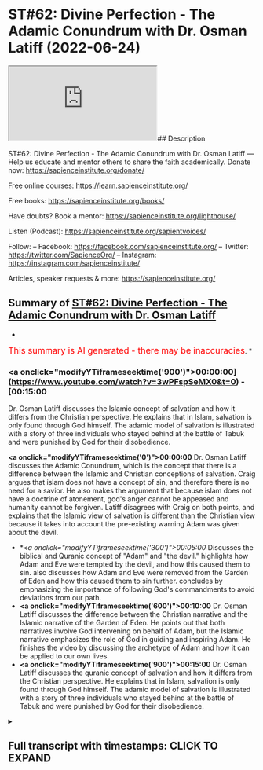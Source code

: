 # ST#62: Divine Perfection - The Adamic Conundrum with Dr. Osman Latiff (2022-06-24)

<iframe loading='lazy' allow='autoplay' src='https://www.youtube.com/embed/3wPFspSeMX0'></iframe>## Description

ST#62: Divine Perfection - The Adamic Conundrum with Dr. Osman Latiff
—
Help us educate and mentor others to share the faith academically.
Donate now: https://sapienceinstitute.org/donate/ 

Free online courses: https://learn.sapienceinstitute.org/

Free books: https://sapienceinstitute.org/books/

Have doubts? Book a mentor: https://sapienceinstitute.org/lighthouse/

Listen (Podcast): https://sapienceinstitute.org/sapientvoices/

Follow:
– Facebook: https://facebook.com/sapienceinstitute.org/ 
– Twitter: https://twitter.com/SapienceOrg/ 
– Instagram: https://instagram.com/sapienceinstitute/ 

Articles, speaker requests & more: https://sapienceinstitute.org/

## Summary of [ST#62: Divine Perfection - The Adamic Conundrum with Dr. Osman Latiff](https://www.youtube.com/watch?v=3wPFspSeMX0)


*

<span style="color:red; font-size:125%">This summary is AI generated - there may be inaccuracies</span>. [](/)*

### <a onclick=\"modifyYTiframeseektime('900')\">00:00:00](https://www.youtube.com/watch?v=3wPFspSeMX0&t=0) - [00:15:00</a>

 Dr. Osman Latiff discusses the Islamic concept of salvation and how it differs from the Christian perspective. He explains that in Islam, salvation is only found through God himself. The adamic model of salvation is illustrated with a story of three individuals who stayed behind at the battle of Tabuk and were punished by God for their disobedience.

**<a onclick=\"modifyYTiframeseektime('0')\">00:00:00</a>**  Dr. Osman Latiff discusses the Adamic Conundrum, which is the concept that there is a difference between the Islamic and Christian conceptions of salvation. Craig argues that islam does not have a concept of sin, and therefore there is no need for a savior. He also makes the argument that because islam does not have a doctrine of atonement, god's anger cannot be appeased and humanity cannot be forgiven. Latiff disagrees with Craig on both points, and explains that the Islamic view of salvation is different than the Christian view because it takes into account the pre-existing warning Adam was given about the devil.
* **<a onclick=\"modifyYTiframeseektime('300')\">00:05:00</a>* Discusses the biblical and Quranic concept of "Adam" and "the devil."  highlights how Adam and Eve were tempted by the devil, and how this caused them to sin.  also discusses how Adam and Eve were removed from the Garden of Eden and how this caused them to sin further.  concludes by emphasizing the importance of following God's commandments to avoid deviations from our path.
* **<a onclick=\"modifyYTiframeseektime('600')\">00:10:00</a>**  Dr. Osman Latiff discusses the difference between the Christian narrative and the Islamic narrative of the Garden of Eden. He points out that both narratives involve God intervening on behalf of Adam, but the Islamic narrative emphasizes the role of God in guiding and inspiring Adam. He finishes the video by discussing the archetype of Adam and how it can be applied to our own lives.
* **<a onclick=\"modifyYTiframeseektime('900')\">00:15:00</a>**  Dr. Osman Latiff discusses the quranic concept of salvation and how it differs from the Christian perspective. He explains that in Islam, salvation is only found through God himself. The adamic model of salvation is illustrated with a story of three individuals who stayed behind at the battle of Tabuk and were punished by God for their disobedience.

<details><summary><h2>Full transcript with timestamps: CLICK TO EXPAND</h2></summary>

<a onclick="modifyYTiframeseektime('6)')">0:00:06 assalamualaikum welcome to sapient<\/a>
<a onclick="modifyYTiframeseektime('8)')">0:00:08 thoughts it's dr humanity from going<\/a>
<a onclick="modifyYTiframeseektime('9)')">0:00:09 through my book divine perfection<\/a>
<a onclick="modifyYTiframeseektime('11)')">0:00:11 christianity and islam on sin and<\/a>
<a onclick="modifyYTiframeseektime('12)')">0:00:12 salvation published this year by<\/a>
<a onclick="modifyYTiframeseektime('13)')">0:00:13 sapience institute we have of course<\/a>
<a onclick="modifyYTiframeseektime('15)')">0:00:15 unpacked quite a bit already about<\/a>
<a onclick="modifyYTiframeseektime('17)')">0:00:17 arguments presented by our christian<\/a>
<a onclick="modifyYTiframeseektime('19)')">0:00:19 friends detractors william lane craig<\/a>
<a onclick="modifyYTiframeseektime('22)')">0:00:22 and others before and after him who make<\/a>
<a onclick="modifyYTiframeseektime('24)')">0:00:24 these arguments about islamic theism in<\/a>
<a onclick="modifyYTiframeseektime('27)')">0:00:27 fact craig makes three primary arguments<\/a>
<a onclick="modifyYTiframeseektime('30)')">0:00:30 about allah being not maximally<\/a>
<a onclick="modifyYTiframeseektime('32)')">0:00:32 omniscient therefore making a mistake in<\/a>
<a onclick="modifyYTiframeseektime('34)')">0:00:34 the trinity in the quranic outlook we've<\/a>
<a onclick="modifyYTiframeseektime('37)')">0:00:37 been through that very very cohesively<\/a>
<a onclick="modifyYTiframeseektime('40)')">0:00:40 and<\/a>
<a onclick="modifyYTiframeseektime('40)')">0:00:40 and thoroughly now of course the second<\/a>
<a onclick="modifyYTiframeseektime('43)')">0:00:43 argument perhaps is the most is the most<\/a>
<a onclick="modifyYTiframeseektime('45)')">0:00:45 important of all the arguments that<\/a>
<a onclick="modifyYTiframeseektime('46)')">0:00:46 craig makes<\/a>
<a onclick="modifyYTiframeseektime('48)')">0:00:48 and in fact the biggest one between us<\/a>
<a onclick="modifyYTiframeseektime('50)')">0:00:50 and our christian friends james langford<\/a>
<a onclick="modifyYTiframeseektime('52)')">0:00:52 in his very seminal thesis about some<\/a>
<a onclick="modifyYTiframeseektime('56)')">0:00:56 you know ideas about christian mission<\/a>
<a onclick="modifyYTiframeseektime('57)')">0:00:57 to muslims says that muslims have no<\/a>
<a onclick="modifyYTiframeseektime('61)')">0:01:01 doctrine of sin<\/a>
<a onclick="modifyYTiframeseektime('62)')">0:01:02 that he says that there is no concept of<\/a>
<a onclick="modifyYTiframeseektime('64)')">0:01:04 an estrangement between god and humanity<\/a>
<a onclick="modifyYTiframeseektime('67)')">0:01:07 in islam and therefore there's no need<\/a>
<a onclick="modifyYTiframeseektime('69)')">0:01:09 for reconciliation between god and man<\/a>
<a onclick="modifyYTiframeseektime('71)')">0:01:11 therefore no need for a savior he's not<\/a>
<a onclick="modifyYTiframeseektime('73)')">0:01:13 the first in fact to make that argument<\/a>
<a onclick="modifyYTiframeseektime('74)')">0:01:14 see our marsh in his work says that you<\/a>
<a onclick="modifyYTiframeseektime('77)')">0:01:17 know only and if ever the muslims see<\/a>
<a onclick="modifyYTiframeseektime('80)')">0:01:20 themselves as inherently sinful in the<\/a>
<a onclick="modifyYTiframeseektime('83)')">0:01:23 eyes of god will they ever see the need<\/a>
<a onclick="modifyYTiframeseektime('85)')">0:01:25 for a savior now the the fundamental<\/a>
<a onclick="modifyYTiframeseektime('88)')">0:01:28 thing here is that they're both arguing<\/a>
<a onclick="modifyYTiframeseektime('89)')">0:01:29 similar things about does islam have a<\/a>
<a onclick="modifyYTiframeseektime('92)')">0:01:32 concept of sin what is sin in islam does<\/a>
<a onclick="modifyYTiframeseektime('95)')">0:01:35 sin create the sense of a distance or a<\/a>
<a onclick="modifyYTiframeseektime('97)')">0:01:37 strange assumption between us and god<\/a>
<a onclick="modifyYTiframeseektime('100)')">0:01:40 and is there a need at the end of the<\/a>
<a onclick="modifyYTiframeseektime('101)')">0:01:41 day for a savior now craig of course<\/a>
<a onclick="modifyYTiframeseektime('104)')">0:01:44 makes that same argument they all make<\/a>
<a onclick="modifyYTiframeseektime('106)')">0:01:46 the same argument there is nothing new<\/a>
<a onclick="modifyYTiframeseektime('108)')">0:01:48 it's all the same things that they're<\/a>
<a onclick="modifyYTiframeseektime('110)')">0:01:50 saying<\/a>
<a onclick="modifyYTiframeseektime('111)')">0:01:51 now craig's second argument that he<\/a>
<a onclick="modifyYTiframeseektime('112)')">0:01:52 makes in his website reasonable faith<\/a>
<a onclick="modifyYTiframeseektime('114)')">0:01:54 and his videos and in his debates is the<\/a>
<a onclick="modifyYTiframeseektime('116)')">0:01:56 same one about the fact that the<\/a>
<a onclick="modifyYTiframeseektime('119)')">0:01:59 doctrine of salvation what we call<\/a>
<a onclick="modifyYTiframeseektime('121)')">0:02:01 soteriology in islam is not sufficient<\/a>
<a onclick="modifyYTiframeseektime('124)')">0:02:04 in representing god's maximal holiness<\/a>
<a onclick="modifyYTiframeseektime('127)')">0:02:07 whereas in christianity through that<\/a>
<a onclick="modifyYTiframeseektime('130)')">0:02:10 price paid uh from jesus christ on the<\/a>
<a onclick="modifyYTiframeseektime('133)')">0:02:13 cross that's enough enough and<\/a>
<a onclick="modifyYTiframeseektime('135)')">0:02:15 sufficient for god's wrath to be<\/a>
<a onclick="modifyYTiframeseektime('137)')">0:02:17 appeased and therefore god forgives<\/a>
<a onclick="modifyYTiframeseektime('139)')">0:02:19 humanity and therefore god loves<\/a>
<a onclick="modifyYTiframeseektime('141)')">0:02:21 humanity and so on and so forth now of<\/a>
<a onclick="modifyYTiframeseektime('142)')">0:02:22 course in the last episode we went<\/a>
<a onclick="modifyYTiframeseektime('144)')">0:02:24 through christian atonement theories and<\/a>
<a onclick="modifyYTiframeseektime('146)')">0:02:26 as you remember herring there were many<\/a>
<a onclick="modifyYTiframeseektime('148)')">0:02:28 many of them there was of course that<\/a>
<a onclick="modifyYTiframeseektime('150)')">0:02:30 that primal one of of augustine and the<\/a>
<a onclick="modifyYTiframeseektime('154)')">0:02:34 devil ransom theory christus victor<\/a>
<a onclick="modifyYTiframeseektime('156)')">0:02:36 theory uranuses theories uh origins<\/a>
<a onclick="modifyYTiframeseektime('159)')">0:02:39 theories there was the<\/a>
<a onclick="modifyYTiframeseektime('160)')">0:02:40 uh athanasius's mystical theory there<\/a>
<a onclick="modifyYTiframeseektime('163)')">0:02:43 was uh anselm's satisfaction theory the<\/a>
<a onclick="modifyYTiframeseektime('166)')">0:02:46 one before that of gregory evnessa and<\/a>
<a onclick="modifyYTiframeseektime('168)')">0:02:48 the fish hook theory the one much after<\/a>
<a onclick="modifyYTiframeseektime('170)')">0:02:50 that of calvin and penal substitution<\/a>
<a onclick="modifyYTiframeseektime('171)')">0:02:51 theory and all these theories were in<\/a>
<a onclick="modifyYTiframeseektime('173)')">0:02:53 attempt by christian theologians some of<\/a>
<a onclick="modifyYTiframeseektime('175)')">0:02:55 them church fathers to make sense of<\/a>
<a onclick="modifyYTiframeseektime('178)')">0:02:58 what happened between god and humanity<\/a>
<a onclick="modifyYTiframeseektime('181)')">0:03:01 humanity through jesus christ in the<\/a>
<a onclick="modifyYTiframeseektime('183)')">0:03:03 whole cosmic order of things and the<\/a>
<a onclick="modifyYTiframeseektime('185)')">0:03:05 fundamental position of adam us human<\/a>
<a onclick="modifyYTiframeseektime('188)')">0:03:08 beings as his progeny in light of the<\/a>
<a onclick="modifyYTiframeseektime('190)')">0:03:10 sacrificial model presented by jesus<\/a>
<a onclick="modifyYTiframeseektime('193)')">0:03:13 christ as a way for sins our sins adam's<\/a>
<a onclick="modifyYTiframeseektime('196)')">0:03:16 sins to be atoned for and therefore<\/a>
<a onclick="modifyYTiframeseektime('198)')">0:03:18 god's anger to be appeased and for us<\/a>
<a onclick="modifyYTiframeseektime('200)')">0:03:20 therefore to be forgiven those were<\/a>
<a onclick="modifyYTiframeseektime('202)')">0:03:22 atonement theories and there are of<\/a>
<a onclick="modifyYTiframeseektime('204)')">0:03:24 course some that are being developed and<\/a>
<a onclick="modifyYTiframeseektime('206)')">0:03:26 evolving over time uh over the christian<\/a>
<a onclick="modifyYTiframeseektime('210)')">0:03:30 centuries<\/a>
<a onclick="modifyYTiframeseektime('211)')">0:03:31 uh now<\/a>
<a onclick="modifyYTiframeseektime('212)')">0:03:32 how do we and how do we understand that<\/a>
<a onclick="modifyYTiframeseektime('215)')">0:03:35 or appreciate that in light of the<\/a>
<a onclick="modifyYTiframeseektime('217)')">0:03:37 quranic the islamic the prophetic<\/a>
<a onclick="modifyYTiframeseektime('219)')">0:03:39 discourse about salvation if that's the<\/a>
<a onclick="modifyYTiframeseektime('222)')">0:03:42 way that christians perceive of it how<\/a>
<a onclick="modifyYTiframeseektime('223)')">0:03:43 do we perceive of it remember we said<\/a>
<a onclick="modifyYTiframeseektime('225)')">0:03:45 initially that there is much that we<\/a>
<a onclick="modifyYTiframeseektime('227)')">0:03:47 agree with with our christian friends<\/a>
<a onclick="modifyYTiframeseektime('228)')">0:03:48 that we both believe in similar things<\/a>
<a onclick="modifyYTiframeseektime('230)')">0:03:50 about adam about god about not from the<\/a>
<a onclick="modifyYTiframeseektime('232)')">0:03:52 the particular tree uh to enjoy the<\/a>
<a onclick="modifyYTiframeseektime('235)')">0:03:55 garden him and his wife we both believe<\/a>
<a onclick="modifyYTiframeseektime('237)')">0:03:57 that we both believe in the devil the<\/a>
<a onclick="modifyYTiframeseektime('239)')">0:03:59 devil of course has a plan and and we<\/a>
<a onclick="modifyYTiframeseektime('241)')">0:04:01 all believe in that stuff but the<\/a>
<a onclick="modifyYTiframeseektime('243)')">0:04:03 quranic outline is remarkably<\/a>
<a onclick="modifyYTiframeseektime('246)')">0:04:06 different in fact uniquely different<\/a>
<a onclick="modifyYTiframeseektime('249)')">0:04:09 than our christian friends<\/a>
<a onclick="modifyYTiframeseektime('251)')">0:04:11 outline presented to them in the bible<\/a>
<a onclick="modifyYTiframeseektime('253)')">0:04:13 or at least even not so much from the<\/a>
<a onclick="modifyYTiframeseektime('255)')">0:04:15 bible but in fact in their theoretical<\/a>
<a onclick="modifyYTiframeseektime('257)')">0:04:17 developments in their history and that's<\/a>
<a onclick="modifyYTiframeseektime('259)')">0:04:19 a lot a lot to say about that<\/a>
<a onclick="modifyYTiframeseektime('261)')">0:04:21 so what happens then how is it presented<\/a>
<a onclick="modifyYTiframeseektime('263)')">0:04:23 in the quran what happens with adam in<\/a>
<a onclick="modifyYTiframeseektime('265)')">0:04:25 the quran that is the subject of of this<\/a>
<a onclick="modifyYTiframeseektime('268)')">0:04:28 series here now this is in light of what<\/a>
<a onclick="modifyYTiframeseektime('270)')">0:04:30 i call what the book terms the adamic<\/a>
<a onclick="modifyYTiframeseektime('272)')">0:04:32 conundrum now in the quran is presented<\/a>
<a onclick="modifyYTiframeseektime('275)')">0:04:35 like this<\/a>
<a onclick="modifyYTiframeseektime('276)')">0:04:36 allah of course had forewarned adam and<\/a>
<a onclick="modifyYTiframeseektime('279)')">0:04:39 his wife not to eat from a particular<\/a>
<a onclick="modifyYTiframeseektime('281)')">0:04:41 tree<\/a>
<a onclick="modifyYTiframeseektime('282)')">0:04:42 and allah says<\/a>
<a onclick="modifyYTiframeseektime('284)')">0:04:44 beware of the devil right in the fight<\/a>
<a onclick="modifyYTiframeseektime('286)')">0:04:46 in the quran says<\/a>
<a onclick="modifyYTiframeseektime('287)')">0:04:47 beware of the devil because he is your<\/a>
<a onclick="modifyYTiframeseektime('289)')">0:04:49 enemy<\/a>
<a onclick="modifyYTiframeseektime('291)')">0:04:51 so take him therefore as an enemy adam<\/a>
<a onclick="modifyYTiframeseektime('293)')">0:04:53 was pre-warned we're also warned about<\/a>
<a onclick="modifyYTiframeseektime('295)')">0:04:55 the devil in our lives as well remember<\/a>
<a onclick="modifyYTiframeseektime('298)')">0:04:58 of course in the quranic paradigm human<\/a>
<a onclick="modifyYTiframeseektime('300)')">0:05:00 beings all of us are weak frail prone to<\/a>
<a onclick="modifyYTiframeseektime('304)')">0:05:04 sin<\/a>
<a onclick="modifyYTiframeseektime('305)')">0:05:05 we're not perfect creatures we're<\/a>
<a onclick="modifyYTiframeseektime('307)')">0:05:07 imperfect creatures that means we have a<\/a>
<a onclick="modifyYTiframeseektime('309)')">0:05:09 capacity to do good<\/a>
<a onclick="modifyYTiframeseektime('311)')">0:05:11 and capacity to do sin a beautiful<\/a>
<a onclick="modifyYTiframeseektime('314)')">0:05:14 verses which is outlined in israel<\/a>
<a onclick="modifyYTiframeseektime('316)')">0:05:16 in the quran in which allah says<\/a>
<a onclick="modifyYTiframeseektime('321)')">0:05:21 foreign<\/a>
<a onclick="modifyYTiframeseektime('325)')">0:05:25 beautiful verses what do they say they<\/a>
<a onclick="modifyYTiframeseektime('328)')">0:05:28 say that<\/a>
<a onclick="modifyYTiframeseektime('329)')">0:05:29 consider the self consider yourself<\/a>
<a onclick="modifyYTiframeseektime('332)')">0:05:32 myself yourself<\/a>
<a onclick="modifyYTiframeseektime('334)')">0:05:34 how it's formed<\/a>
<a onclick="modifyYTiframeseektime('336)')">0:05:36 and how it could be inspired by<\/a>
<a onclick="modifyYTiframeseektime('339)')">0:05:39 by depravity by moral depravities but<\/a>
<a onclick="modifyYTiframeseektime('342)')">0:05:42 also inspired by<\/a>
<a onclick="modifyYTiframeseektime('344)')">0:05:44 saintliness<\/a>
<a onclick="modifyYTiframeseektime('345)')">0:05:45 by moral goodness by goodness by good<\/a>
<a onclick="modifyYTiframeseektime('349)')">0:05:49 character right so human beings have<\/a>
<a onclick="modifyYTiframeseektime('352)')">0:05:52 both potentials to do<\/a>
<a onclick="modifyYTiframeseektime('354)')">0:05:54 wondrous dazzling acts of kindness of<\/a>
<a onclick="modifyYTiframeseektime('357)')">0:05:57 mercy of sympathy of empathy of love all<\/a>
<a onclick="modifyYTiframeseektime('360)')">0:06:00 of that but also evil acts hideous acts<\/a>
<a onclick="modifyYTiframeseektime('363)')">0:06:03 reprehensible acts as well in fact the<\/a>
<a onclick="modifyYTiframeseektime('366)')">0:06:06 world of course is a witness to both of<\/a>
<a onclick="modifyYTiframeseektime('368)')">0:06:08 these currents and trends but then the<\/a>
<a onclick="modifyYTiframeseektime('371)')">0:06:11 next verse says<\/a>
<a onclick="modifyYTiframeseektime('373)')">0:06:13 successful is he that purifies it<\/a>
<a onclick="modifyYTiframeseektime('376)')">0:06:16 meaning purifies himself<\/a>
<a onclick="modifyYTiframeseektime('378)')">0:06:18 that that's the undertaking the task<\/a>
<a onclick="modifyYTiframeseektime('380)')">0:06:20 that is set out to man from god<\/a>
<a onclick="modifyYTiframeseektime('382)')">0:06:22 successful is the one that purifies<\/a>
<a onclick="modifyYTiframeseektime('384)')">0:06:24 himself that works labors in that task<\/a>
<a onclick="modifyYTiframeseektime('387)')">0:06:27 day and night all the time that's<\/a>
<a onclick="modifyYTiframeseektime('389)')">0:06:29 success and that loss is the one that<\/a>
<a onclick="modifyYTiframeseektime('391)')">0:06:31 buries it buries himself this allows<\/a>
<a onclick="modifyYTiframeseektime('393)')">0:06:33 himself to reach heights of moral<\/a>
<a onclick="modifyYTiframeseektime('396)')">0:06:36 goodness of moral character of excellent<\/a>
<a onclick="modifyYTiframeseektime('398)')">0:06:38 beautiful behavior beautiful conduct<\/a>
<a onclick="modifyYTiframeseektime('400)')">0:06:40 beautiful acts of worship and so on and<\/a>
<a onclick="modifyYTiframeseektime('402)')">0:06:42 so forth so therefore we have both of<\/a>
<a onclick="modifyYTiframeseektime('405)')">0:06:45 these strands as human beings and so<\/a>
<a onclick="modifyYTiframeseektime('407)')">0:06:47 therefore uh adam therefore when he sins<\/a>
<a onclick="modifyYTiframeseektime('411)')">0:06:51 against allah well the way it's<\/a>
<a onclick="modifyYTiframeseektime('413)')">0:06:53 presented in the quran is not exactly<\/a>
<a onclick="modifyYTiframeseektime('414)')">0:06:54 like that either so we know therefore<\/a>
<a onclick="modifyYTiframeseektime('416)')">0:06:56 that the devil exists and the devil<\/a>
<a onclick="modifyYTiframeseektime('419)')">0:06:59 goes to or we don't know in fact if it<\/a>
<a onclick="modifyYTiframeseektime('421)')">0:07:01 was to eve or adam first except that<\/a>
<a onclick="modifyYTiframeseektime('424)')">0:07:04 they're both blamed for that mistake<\/a>
<a onclick="modifyYTiframeseektime('427)')">0:07:07 that they make<\/a>
<a onclick="modifyYTiframeseektime('428)')">0:07:08 now of course in the quran allah calls<\/a>
<a onclick="modifyYTiframeseektime('430)')">0:07:10 it many things allah calls it an act of<\/a>
<a onclick="modifyYTiframeseektime('432)')">0:07:12 disobedience that's true allah calls<\/a>
<a onclick="modifyYTiframeseektime('435)')">0:07:15 they were misled deceived by the devil<\/a>
<a onclick="modifyYTiframeseektime('438)')">0:07:18 allah says there was a case of<\/a>
<a onclick="modifyYTiframeseektime('440)')">0:07:20 forgetfulness from from adam<\/a>
<a onclick="modifyYTiframeseektime('442)')">0:07:22 forgetfulness perhaps of many things<\/a>
<a onclick="modifyYTiframeseektime('443)')">0:07:23 maybe he forgot therefore the great<\/a>
<a onclick="modifyYTiframeseektime('445)')">0:07:25 undertaking that god gave him in the<\/a>
<a onclick="modifyYTiframeseektime('447)')">0:07:27 first place he forgot his responsibility<\/a>
<a onclick="modifyYTiframeseektime('449)')">0:07:29 between him and god he forgot the great<\/a>
<a onclick="modifyYTiframeseektime('453)')">0:07:33 deceptive character and potential of the<\/a>
<a onclick="modifyYTiframeseektime('456)')">0:07:36 devil he forgot<\/a>
<a onclick="modifyYTiframeseektime('457)')">0:07:37 but in this verse in the in the second<\/a>
<a onclick="modifyYTiframeseektime('460)')">0:07:40 chapter of the quran it's outlined<\/a>
<a onclick="modifyYTiframeseektime('461)')">0:07:41 beautifully in that allah says that the<\/a>
<a onclick="modifyYTiframeseektime('464)')">0:07:44 devil<\/a>
<a onclick="modifyYTiframeseektime('467)')">0:07:47 allah says that the devil caused them<\/a>
<a onclick="modifyYTiframeseektime('469)')">0:07:49 both to slip<\/a>
<a onclick="modifyYTiframeseektime('471)')">0:07:51 the word used here is the word zel which<\/a>
<a onclick="modifyYTiframeseektime('473)')">0:07:53 is stumble or slip now of course in the<\/a>
<a onclick="modifyYTiframeseektime('476)')">0:07:56 book of genesis the bible is called the<\/a>
<a onclick="modifyYTiframeseektime('478)')">0:07:58 fall<\/a>
<a onclick="modifyYTiframeseektime('478)')">0:07:58 fall kind of connotes like something<\/a>
<a onclick="modifyYTiframeseektime('481)')">0:08:01 that is irrecoverable i mean as you've<\/a>
<a onclick="modifyYTiframeseektime('483)')">0:08:03 fallen now but a slip has different<\/a>
<a onclick="modifyYTiframeseektime('485)')">0:08:05 connotations of while you're slipped and<\/a>
<a onclick="modifyYTiframeseektime('487)')">0:08:07 you stumble but perhaps you're still<\/a>
<a onclick="modifyYTiframeseektime('489)')">0:08:09 able to get back up on your feet that's<\/a>
<a onclick="modifyYTiframeseektime('490)')">0:08:10 the first difference that you'll notice<\/a>
<a onclick="modifyYTiframeseektime('492)')">0:08:12 in the quranic narrative<\/a>
<a onclick="modifyYTiframeseektime('494)')">0:08:14 allah says that the shaitaan the devil<\/a>
<a onclick="modifyYTiframeseektime('496)')">0:08:16 caused them both to<\/a>
<a onclick="modifyYTiframeseektime('497)')">0:08:17 slip<\/a>
<a onclick="modifyYTiframeseektime('498)')">0:08:18 and then they were removed from where<\/a>
<a onclick="modifyYTiframeseektime('499)')">0:08:19 they were meaning in the garden they<\/a>
<a onclick="modifyYTiframeseektime('501)')">0:08:21 were taken out from them placed<\/a>
<a onclick="modifyYTiframeseektime('503)')">0:08:23 elsewhere<\/a>
<a onclick="modifyYTiframeseektime('504)')">0:08:24 now that's the first thing now zell of<\/a>
<a onclick="modifyYTiframeseektime('508)')">0:08:28 course has connotations it's like when<\/a>
<a onclick="modifyYTiframeseektime('509)')">0:08:29 we believe that when we uh leave our<\/a>
<a onclick="modifyYTiframeseektime('511)')">0:08:31 homes in the morning or whatever homes<\/a>
<a onclick="modifyYTiframeseektime('513)')">0:08:33 we say a particular prayer that we say<\/a>
<a onclick="modifyYTiframeseektime('516)')">0:08:36 allah<\/a>
<a onclick="modifyYTiframeseektime('523)')">0:08:43 prophetic prayer that we recite oh allah<\/a>
<a onclick="modifyYTiframeseektime('525)')">0:08:45 i seek refuge with you that i go astray<\/a>
<a onclick="modifyYTiframeseektime('527)')">0:08:47 or leaders as a straight or that i slip<\/a>
<a onclick="modifyYTiframeseektime('529)')">0:08:49 and stumble<\/a>
<a onclick="modifyYTiframeseektime('530)')">0:08:50 right or cause others to slip and<\/a>
<a onclick="modifyYTiframeseektime('531)')">0:08:51 stumble so we all in our lives can slip<\/a>
<a onclick="modifyYTiframeseektime('535)')">0:08:55 and stumble we can lose sight of where<\/a>
<a onclick="modifyYTiframeseektime('537)')">0:08:57 we're going sometimes in life that's a<\/a>
<a onclick="modifyYTiframeseektime('539)')">0:08:59 reflection of our imperfect human<\/a>
<a onclick="modifyYTiframeseektime('542)')">0:09:02 character and nature and of course god<\/a>
<a onclick="modifyYTiframeseektime('544)')">0:09:04 creates us with perfect knowledge and<\/a>
<a onclick="modifyYTiframeseektime('546)')">0:09:06 perfect wisdom that's a key fundamental<\/a>
<a onclick="modifyYTiframeseektime('549)')">0:09:09 point for us to emphasize god creates us<\/a>
<a onclick="modifyYTiframeseektime('551)')">0:09:11 with perfect knowledge and perfect<\/a>
<a onclick="modifyYTiframeseektime('552)')">0:09:12 wisdom knowing of course this is who we<\/a>
<a onclick="modifyYTiframeseektime('554)')">0:09:14 are this is our capacity our potential<\/a>
<a onclick="modifyYTiframeseektime('557)')">0:09:17 and these are ways of course we could be<\/a>
<a onclick="modifyYTiframeseektime('559)')">0:09:19 led astray but we have to be on our god<\/a>
<a onclick="modifyYTiframeseektime('561)')">0:09:21 the quran says by the way in the quran<\/a>
<a onclick="modifyYTiframeseektime('563)')">0:09:23 we have the word<\/a>
<a onclick="modifyYTiframeseektime('566)')">0:09:26 which means deviation straying<\/a>
<a onclick="modifyYTiframeseektime('569)')">0:09:29 misleading<\/a>
<a onclick="modifyYTiframeseektime('570)')">0:09:30 repeated more than 200 times in the<\/a>
<a onclick="modifyYTiframeseektime('572)')">0:09:32 quran<\/a>
<a onclick="modifyYTiframeseektime('574)')">0:09:34 straying misleading deviating but we<\/a>
<a onclick="modifyYTiframeseektime('576)')">0:09:36 also have the word wakaya wakka is where<\/a>
<a onclick="modifyYTiframeseektime('579)')">0:09:39 we get the word taqwa from which means<\/a>
<a onclick="modifyYTiframeseektime('580)')">0:09:40 protection which means safeguarding<\/a>
<a onclick="modifyYTiframeseektime('583)')">0:09:43 repeated through and through the quran<\/a>
<a onclick="modifyYTiframeseektime('585)')">0:09:45 as a way of pushing back offsetting the<\/a>
<a onclick="modifyYTiframeseektime('588)')">0:09:48 dangers of dalala of deviation of<\/a>
<a onclick="modifyYTiframeseektime('591)')">0:09:51 straying of of of misleading and going<\/a>
<a onclick="modifyYTiframeseektime('594)')">0:09:54 astray and so the next verse now is is<\/a>
<a onclick="modifyYTiframeseektime('597)')">0:09:57 very essential and key for us in showing<\/a>
<a onclick="modifyYTiframeseektime('600)')">0:10:00 the difference between us<\/a>
<a onclick="modifyYTiframeseektime('601)')">0:10:01 and the christian narrative which ends<\/a>
<a onclick="modifyYTiframeseektime('603)')">0:10:03 up in a lot of confusion a lot of<\/a>
<a onclick="modifyYTiframeseektime('605)')">0:10:05 ambiguity with all of these atonement<\/a>
<a onclick="modifyYTiframeseektime('607)')">0:10:07 theories are proposed and still<\/a>
<a onclick="modifyYTiframeseektime('608)')">0:10:08 developing and evolving and that is this<\/a>
<a onclick="modifyYTiframeseektime('611)')">0:10:11 verse that allah quran says<\/a>
<a onclick="modifyYTiframeseektime('618)')">0:10:18 what does it say it says therefore so<\/a>
<a onclick="modifyYTiframeseektime('620)')">0:10:20 adam slept therefore was removed from<\/a>
<a onclick="modifyYTiframeseektime('622)')">0:10:22 where he was and then allah says adam<\/a>
<a onclick="modifyYTiframeseektime('625)')">0:10:25 was met with some words from his lord<\/a>
<a onclick="modifyYTiframeseektime('628)')">0:10:28 what does it mean to be met with some<\/a>
<a onclick="modifyYTiframeseektime('629)')">0:10:29 words from his lord what does it mean<\/a>
<a onclick="modifyYTiframeseektime('631)')">0:10:31 adam was met with some words from his<\/a>
<a onclick="modifyYTiframeseektime('633)')">0:10:33 lord it means that adam in this state of<\/a>
<a onclick="modifyYTiframeseektime('637)')">0:10:37 vulnerability because of course he has<\/a>
<a onclick="modifyYTiframeseektime('639)')">0:10:39 sinned and done something against god's<\/a>
<a onclick="modifyYTiframeseektime('641)')">0:10:41 wishes is now stuck because he's there<\/a>
<a onclick="modifyYTiframeseektime('643)')">0:10:43 by him so remember adam is there by<\/a>
<a onclick="modifyYTiframeseektime('645)')">0:10:45 himself with his wife that says no other<\/a>
<a onclick="modifyYTiframeseektime('646)')">0:10:46 prophets around to ask to seek help from<\/a>
<a onclick="modifyYTiframeseektime('648)')">0:10:48 nothing that's just them too right but<\/a>
<a onclick="modifyYTiframeseektime('650)')">0:10:50 there of course is allah there is god<\/a>
<a onclick="modifyYTiframeseektime('652)')">0:10:52 and it's god that they beseech but not<\/a>
<a onclick="modifyYTiframeseektime('654)')">0:10:54 just that they beseech god and ask of<\/a>
<a onclick="modifyYTiframeseektime('656)')">0:10:56 god no that is not even the first thing<\/a>
<a onclick="modifyYTiframeseektime('658)')">0:10:58 that happens<\/a>
<a onclick="modifyYTiframeseektime('659)')">0:10:59 allah says adam was received words from<\/a>
<a onclick="modifyYTiframeseektime('662)')">0:11:02 his lord that means<\/a>
<a onclick="modifyYTiframeseektime('664)')">0:11:04 allah god the lord of the heavens and<\/a>
<a onclick="modifyYTiframeseektime('667)')">0:11:07 the earth the most kind the most<\/a>
<a onclick="modifyYTiframeseektime('668)')">0:11:08 merciful the maximally perfect<\/a>
<a onclick="modifyYTiframeseektime('671)')">0:11:11 the most magnificent the most supreme<\/a>
<a onclick="modifyYTiframeseektime('674)')">0:11:14 allah<\/a>
<a onclick="modifyYTiframeseektime('675)')">0:11:15 taught adam words to say that means<\/a>
<a onclick="modifyYTiframeseektime('678)')">0:11:18 allah inspired adam with words to say in<\/a>
<a onclick="modifyYTiframeseektime('681)')">0:11:21 order for adam to know how to ask god<\/a>
<a onclick="modifyYTiframeseektime('684)')">0:11:24 for forgiveness<\/a>
<a onclick="modifyYTiframeseektime('686)')">0:11:26 it's something fundamentally beautiful<\/a>
<a onclick="modifyYTiframeseektime('688)')">0:11:28 here<\/a>
<a onclick="modifyYTiframeseektime('688)')">0:11:28 that is not so much adam then quickly<\/a>
<a onclick="modifyYTiframeseektime('690)')">0:11:30 asked for forgiveness is that allah<\/a>
<a onclick="modifyYTiframeseektime('693)')">0:11:33 aided adam enabled adam facilitated for<\/a>
<a onclick="modifyYTiframeseektime('697)')">0:11:37 adam that path of seeking for seeking<\/a>
<a onclick="modifyYTiframeseektime('700)')">0:11:40 forgiveness which is remarkable right<\/a>
<a onclick="modifyYTiframeseektime('702)')">0:11:42 and so in adam being taught the words<\/a>
<a onclick="modifyYTiframeseektime('705)')">0:11:45 and we know the words from another verse<\/a>
<a onclick="modifyYTiframeseektime('707)')">0:11:47 in the quran when they both said<\/a>
<a onclick="modifyYTiframeseektime('708)')">0:11:48 they both said<\/a>
<a onclick="modifyYTiframeseektime('716)')">0:11:56 our lord our lord<\/a>
<a onclick="modifyYTiframeseektime('719)')">0:11:59 we have wronged our souls<\/a>
<a onclick="modifyYTiframeseektime('722)')">0:12:02 and if you don't forgive us and have<\/a>
<a onclick="modifyYTiframeseektime('723)')">0:12:03 mercy on us we're going to be of the<\/a>
<a onclick="modifyYTiframeseektime('725)')">0:12:05 losers so what's happening here number<\/a>
<a onclick="modifyYTiframeseektime('727)')">0:12:07 one our lord<\/a>
<a onclick="modifyYTiframeseektime('729)')">0:12:09 number two we've wronged ourselves<\/a>
<a onclick="modifyYTiframeseektime('731)')">0:12:11 injustice on ourselves<\/a>
<a onclick="modifyYTiframeseektime('733)')">0:12:13 number three<\/a>
<a onclick="modifyYTiframeseektime('736)')">0:12:16 you forgive<\/a>
<a onclick="modifyYTiframeseektime('737)')">0:12:17 you are the one that forgives number<\/a>
<a onclick="modifyYTiframeseektime('739)')">0:12:19 four you show mercy and number five if<\/a>
<a onclick="modifyYTiframeseektime('743)')">0:12:23 you do we're successful if you don't<\/a>
<a onclick="modifyYTiframeseektime('745)')">0:12:25 wear losers all of that contained in<\/a>
<a onclick="modifyYTiframeseektime('747)')">0:12:27 that beautiful prayer of adam and his<\/a>
<a onclick="modifyYTiframeseektime('750)')">0:12:30 wife that was inspired upon them taught<\/a>
<a onclick="modifyYTiframeseektime('752)')">0:12:32 to them instructed to them by god<\/a>
<a onclick="modifyYTiframeseektime('754)')">0:12:34 himself enabling adam and all of us adam<\/a>
<a onclick="modifyYTiframeseektime('758)')">0:12:38 is archetypal here all of us as his<\/a>
<a onclick="modifyYTiframeseektime('760)')">0:12:40 progeny to remember the way back to god<\/a>
<a onclick="modifyYTiframeseektime('763)')">0:12:43 whenever we slip and whenever we stumble<\/a>
<a onclick="modifyYTiframeseektime('765)')">0:12:45 in life there is a model<\/a>
<a onclick="modifyYTiframeseektime('767)')">0:12:47 paradigmatic model here for us to always<\/a>
<a onclick="modifyYTiframeseektime('769)')">0:12:49 remember and realize that's how it<\/a>
<a onclick="modifyYTiframeseektime('771)')">0:12:51 happened with adam our father where his<\/a>
<a onclick="modifyYTiframeseektime('774)')">0:12:54 progeny that's how god deals with us<\/a>
<a onclick="modifyYTiframeseektime('776)')">0:12:56 remember we ended the last chapter by by<\/a>
<a onclick="modifyYTiframeseektime('778)')">0:12:58 mentioning the verse in the quran when<\/a>
<a onclick="modifyYTiframeseektime('779)')">0:12:59 allah says<\/a>
<a onclick="modifyYTiframeseektime('782)')">0:13:02 what is your impression<\/a>
<a onclick="modifyYTiframeseektime('784)')">0:13:04 of the lord of the worlds how do we<\/a>
<a onclick="modifyYTiframeseektime('786)')">0:13:06 perceive imagine<\/a>
<a onclick="modifyYTiframeseektime('788)')">0:13:08 of god in light of all these tournament<\/a>
<a onclick="modifyYTiframeseektime('791)')">0:13:11 theories and god<\/a>
<a onclick="modifyYTiframeseektime('792)')">0:13:12 and the blood and the sacrifice and the<\/a>
<a onclick="modifyYTiframeseektime('794)')">0:13:14 the wrath and the all of these things<\/a>
<a onclick="modifyYTiframeseektime('797)')">0:13:17 and now how do we<\/a>
<a onclick="modifyYTiframeseektime('798)')">0:13:18 perceive imagine of god<\/a>
<a onclick="modifyYTiframeseektime('800)')">0:13:20 when we know that that's how god treats<\/a>
<a onclick="modifyYTiframeseektime('802)')">0:13:22 and dealt with<\/a>
<a onclick="modifyYTiframeseektime('804)')">0:13:24 the first of us the first of us our<\/a>
<a onclick="modifyYTiframeseektime('806)')">0:13:26 father<\/a>
<a onclick="modifyYTiframeseektime('807)')">0:13:27 adam when he stumbled he stumbled and he<\/a>
<a onclick="modifyYTiframeseektime('810)')">0:13:30 slipped<\/a>
<a onclick="modifyYTiframeseektime('812)')">0:13:32 in the garden there you know when the<\/a>
<a onclick="modifyYTiframeseektime('813)')">0:13:33 devil when he was deceived by the devil<\/a>
<a onclick="modifyYTiframeseektime('815)')">0:13:35 so therefore allah inspired adam with<\/a>
<a onclick="modifyYTiframeseektime('817)')">0:13:37 the words to say but it doesn't end<\/a>
<a onclick="modifyYTiframeseektime('819)')">0:13:39 there<\/a>
<a onclick="modifyYTiframeseektime('820)')">0:13:40 it doesn't end there because then allah<\/a>
<a onclick="modifyYTiframeseektime('822)')">0:13:42 says<\/a>
<a onclick="modifyYTiframeseektime('823)')">0:13:43 now taba it means to lean towards to<\/a>
<a onclick="modifyYTiframeseektime('827)')">0:13:47 relent towards<\/a>
<a onclick="modifyYTiframeseektime('828)')">0:13:48 that means who's doing it all here it's<\/a>
<a onclick="modifyYTiframeseektime('831)')">0:13:51 god doing it towards adam it is not adam<\/a>
<a onclick="modifyYTiframeseektime('833)')">0:13:53 that is the first actor here it is god<\/a>
<a onclick="modifyYTiframeseektime('836)')">0:13:56 enabling assisting adam when allah says<\/a>
<a onclick="modifyYTiframeseektime('840)')">0:14:00 lean to him by showing him repentance by<\/a>
<a onclick="modifyYTiframeseektime('843)')">0:14:03 showing you by accepting repentance<\/a>
<a onclick="modifyYTiframeseektime('844)')">0:14:04 allah did that and allah is of repenting<\/a>
<a onclick="modifyYTiframeseektime('848)')">0:14:08 and allah is merciful that is a<\/a>
<a onclick="modifyYTiframeseektime('850)')">0:14:10 beautiful model here that we we can<\/a>
<a onclick="modifyYTiframeseektime('852)')">0:14:12 clearly see in this adamic paradigm<\/a>
<a onclick="modifyYTiframeseektime('855)')">0:14:15 right conundrum between us and<\/a>
<a onclick="modifyYTiframeseektime('856)')">0:14:16 christians but really when the quran is<\/a>
<a onclick="modifyYTiframeseektime('858)')">0:14:18 an adamic paradigm an archetype showing<\/a>
<a onclick="modifyYTiframeseektime('861)')">0:14:21 illustrating for us the mercy the<\/a>
<a onclick="modifyYTiframeseektime('863)')">0:14:23 closeness the love of god towards his<\/a>
<a onclick="modifyYTiframeseektime('866)')">0:14:26 creation<\/a>
<a onclick="modifyYTiframeseektime('867)')">0:14:27 even though adam made a mistake and<\/a>
<a onclick="modifyYTiframeseektime('869)')">0:14:29 sinned here against god<\/a>
<a onclick="modifyYTiframeseektime('871)')">0:14:31 or he made a mistake some they say it<\/a>
<a onclick="modifyYTiframeseektime('873)')">0:14:33 was a mistake some they say it was act<\/a>
<a onclick="modifyYTiframeseektime('875)')">0:14:35 of disobedience but in any case it was<\/a>
<a onclick="modifyYTiframeseektime('877)')">0:14:37 something that was not what he wasn't<\/a>
<a onclick="modifyYTiframeseektime('879)')">0:14:39 supposed to do but he did and so now<\/a>
<a onclick="modifyYTiframeseektime('881)')">0:14:41 therefore there was a way out for him in<\/a>
<a onclick="modifyYTiframeseektime('883)')">0:14:43 light of that<\/a>
<a onclick="modifyYTiframeseektime('885)')">0:14:45 in light of that mistake or that sin<\/a>
<a onclick="modifyYTiframeseektime('887)')">0:14:47 that he made now i want to show you one<\/a>
<a onclick="modifyYTiframeseektime('889)')">0:14:49 more thing in light of this just so that<\/a>
<a onclick="modifyYTiframeseektime('890)')">0:14:50 you realize this is not restricted to<\/a>
<a onclick="modifyYTiframeseektime('893)')">0:14:53 adam this is not only about adam so we<\/a>
<a onclick="modifyYTiframeseektime('896)')">0:14:56 have of course clarified a big thing<\/a>
<a onclick="modifyYTiframeseektime('898)')">0:14:58 here in light of<\/a>
<a onclick="modifyYTiframeseektime('900)')">0:15:00 salvation what it means from the islamic<\/a>
<a onclick="modifyYTiframeseektime('902)')">0:15:02 perspective and the christian<\/a>
<a onclick="modifyYTiframeseektime('903)')">0:15:03 perspective a big thing but just to show<\/a>
<a onclick="modifyYTiframeseektime('906)')">0:15:06 you something really remarkable this is<\/a>
<a onclick="modifyYTiframeseektime('907)')">0:15:07 not just about adam you might say<\/a>
<a onclick="modifyYTiframeseektime('910)')">0:15:10 christians might say well that's unique<\/a>
<a onclick="modifyYTiframeseektime('912)')">0:15:12 about adam but what else is there in the<\/a>
<a onclick="modifyYTiframeseektime('914)')">0:15:14 quran what else is there in islam how do<\/a>
<a onclick="modifyYTiframeseektime('916)')">0:15:16 we know that god doesn't deals with us<\/a>
<a onclick="modifyYTiframeseektime('918)')">0:15:18 in the same way that with adam for<\/a>
<a onclick="modifyYTiframeseektime('919)')">0:15:19 example let me show you one beautiful<\/a>
<a onclick="modifyYTiframeseektime('921)')">0:15:21 example from the chapter called atoba in<\/a>
<a onclick="modifyYTiframeseektime('923)')">0:15:23 the quran<\/a>
<a onclick="modifyYTiframeseektime('925)')">0:15:25 this chapter which in fact is called<\/a>
<a onclick="modifyYTiframeseektime('927)')">0:15:27 meaning remains repentance but here you<\/a>
<a onclick="modifyYTiframeseektime('929)')">0:15:29 have a beautiful incident concerning<\/a>
<a onclick="modifyYTiframeseektime('931)')">0:15:31 three individuals these individuals were<\/a>
<a onclick="modifyYTiframeseektime('933)')">0:15:33 three people<\/a>
<a onclick="modifyYTiframeseektime('934)')">0:15:34 who made excuses<\/a>
<a onclick="modifyYTiframeseektime('936)')">0:15:36 for not participating in a very<\/a>
<a onclick="modifyYTiframeseektime('938)')">0:15:38 important one called the battle of tabuk<\/a>
<a onclick="modifyYTiframeseektime('939)')">0:15:39 in the life of the prophet sallallahu<\/a>
<a onclick="modifyYTiframeseektime('941)')">0:15:41 alaihi allah please be upon him<\/a>
<a onclick="modifyYTiframeseektime('943)')">0:15:43 they stayed behind and allah says that<\/a>
<a onclick="modifyYTiframeseektime('945)')">0:15:45 you know<\/a>
<a onclick="modifyYTiframeseektime('947)')">0:15:47 about the three who stayed behind<\/a>
<a onclick="modifyYTiframeseektime('949)')">0:15:49 these three therefore they were wracked<\/a>
<a onclick="modifyYTiframeseektime('951)')">0:15:51 with guilt<\/a>
<a onclick="modifyYTiframeseektime('952)')">0:15:52 knowing of course that they've stayed<\/a>
<a onclick="modifyYTiframeseektime('954)')">0:15:54 behind everybody else has gone there by<\/a>
<a onclick="modifyYTiframeseektime('956)')">0:15:56 themselves now what to do they've made<\/a>
<a onclick="modifyYTiframeseektime('958)')">0:15:58 this sin it's a sin this act of<\/a>
<a onclick="modifyYTiframeseektime('960)')">0:16:00 disobedience against god and so allah<\/a>
<a onclick="modifyYTiframeseektime('963)')">0:16:03 then says the three who remained behind<\/a>
<a onclick="modifyYTiframeseektime('965)')">0:16:05 stayed behind held back<\/a>
<a onclick="modifyYTiframeseektime('970)')">0:16:10 until the earth became squeezed and<\/a>
<a onclick="modifyYTiframeseektime('973)')">0:16:13 tight and restricted<\/a>
<a onclick="modifyYTiframeseektime('975)')">0:16:15 for them even though the earth is<\/a>
<a onclick="modifyYTiframeseektime('977)')">0:16:17 spacious and wide<\/a>
<a onclick="modifyYTiframeseektime('980)')">0:16:20 all right<\/a>
<a onclick="modifyYTiframeseektime('980)')">0:16:20 how do you feel when you've sinned<\/a>
<a onclick="modifyYTiframeseektime('983)')">0:16:23 against god that's how you're supposed<\/a>
<a onclick="modifyYTiframeseektime('984)')">0:16:24 to feel you feel you know guilty you<\/a>
<a onclick="modifyYTiframeseektime('987)')">0:16:27 feel as if the earth is closing in<\/a>
<a onclick="modifyYTiframeseektime('989)')">0:16:29 around you you feel like what what are<\/a>
<a onclick="modifyYTiframeseektime('991)')">0:16:31 you supposed to do you've done something<\/a>
<a onclick="modifyYTiframeseektime('993)')">0:16:33 that is a terrible thing in the eyes of<\/a>
<a onclick="modifyYTiframeseektime('995)')">0:16:35 god right and that's how they felt<\/a>
<a onclick="modifyYTiframeseektime('998)')">0:16:38 and then allah says the earth therefore<\/a>
<a onclick="modifyYTiframeseektime('1000)')">0:16:40 it was as if the earth was squeezed and<\/a>
<a onclick="modifyYTiframeseektime('1002)')">0:16:42 restricted for them<\/a>
<a onclick="modifyYTiframeseektime('1005)')">0:16:45 and their own souls their own selves<\/a>
<a onclick="modifyYTiframeseektime('1008)')">0:16:48 were constricted and tight and<\/a>
<a onclick="modifyYTiframeseektime('1010)')">0:16:50 restricted and squeezed for them they<\/a>
<a onclick="modifyYTiframeseektime('1012)')">0:16:52 felt that sense of agitation<\/a>
<a onclick="modifyYTiframeseektime('1015)')">0:16:55 and distance and they felt that sense of<\/a>
<a onclick="modifyYTiframeseektime('1018)')">0:16:58 inner sense of remorse and then allah<\/a>
<a onclick="modifyYTiframeseektime('1020)')">0:17:00 says<\/a>
<a onclick="modifyYTiframeseektime('1021)')">0:17:01 and they realized<\/a>
<a onclick="modifyYTiframeseektime('1024)')">0:17:04 there is no refuge from god except to<\/a>
<a onclick="modifyYTiframeseektime('1027)')">0:17:07 god<\/a>
<a onclick="modifyYTiframeseektime('1028)')">0:17:08 there is no<\/a>
<a onclick="modifyYTiframeseektime('1029)')">0:17:09 escaping from god except going back to<\/a>
<a onclick="modifyYTiframeseektime('1032)')">0:17:12 god<\/a>
<a onclick="modifyYTiframeseektime('1033)')">0:17:13 no refuge except going back to god the<\/a>
<a onclick="modifyYTiframeseektime('1036)')">0:17:16 only<\/a>
<a onclick="modifyYTiframeseektime('1037)')">0:17:17 salvation they will find is with god<\/a>
<a onclick="modifyYTiframeseektime('1039)')">0:17:19 himself they can't run anywhere or find<\/a>
<a onclick="modifyYTiframeseektime('1042)')">0:17:22 help anywhere or seek assistance in<\/a>
<a onclick="modifyYTiframeseektime('1045)')">0:17:25 anything or anyone or anywhere except<\/a>
<a onclick="modifyYTiframeseektime('1047)')">0:17:27 with god himself<\/a>
<a onclick="modifyYTiframeseektime('1049)')">0:17:29 that's the quranic paradigm about human<\/a>
<a onclick="modifyYTiframeseektime('1052)')">0:17:32 salvation your only safety your only<\/a>
<a onclick="modifyYTiframeseektime('1054)')">0:17:34 security your only peace of mind peace<\/a>
<a onclick="modifyYTiframeseektime('1057)')">0:17:37 of heart<\/a>
<a onclick="modifyYTiframeseektime('1058)')">0:17:38 is in god himself there's nothing else<\/a>
<a onclick="modifyYTiframeseektime('1061)')">0:17:41 there's not in a stone or an idol or in<\/a>
<a onclick="modifyYTiframeseektime('1063)')">0:17:43 a or mary or in jesus or in anybody<\/a>
<a onclick="modifyYTiframeseektime('1066)')">0:17:46 except god himself that's the one that<\/a>
<a onclick="modifyYTiframeseektime('1068)')">0:17:48 you've transgressed against that's the<\/a>
<a onclick="modifyYTiframeseektime('1070)')">0:17:50 one you ask from now right and then<\/a>
<a onclick="modifyYTiframeseektime('1072)')">0:17:52 allah says after this allah says now<\/a>
<a onclick="modifyYTiframeseektime('1074)')">0:17:54 look at the comparison here similarity<\/a>
<a onclick="modifyYTiframeseektime('1076)')">0:17:56 with the with the adamic model paradigm<\/a>
<a onclick="modifyYTiframeseektime('1079)')">0:17:59 allah says<\/a>
<a onclick="modifyYTiframeseektime('1082)')">0:18:02 then allah turned to them so that they<\/a>
<a onclick="modifyYTiframeseektime('1084)')">0:18:04 tend to him<\/a>
<a onclick="modifyYTiframeseektime('1085)')">0:18:05 right then allah turned to them so that<\/a>
<a onclick="modifyYTiframeseektime('1087)')">0:18:07 they turned to him remember in adam's<\/a>
<a onclick="modifyYTiframeseektime('1089)')">0:18:09 case it was allah turned to him first<\/a>
<a onclick="modifyYTiframeseektime('1092)')">0:18:12 taught him first 25 so that he would<\/a>
<a onclick="modifyYTiframeseektime('1094)')">0:18:14 turn to allah the same thing exists here<\/a>
<a onclick="modifyYTiframeseektime('1097)')">0:18:17 then allah turned to them allah relented<\/a>
<a onclick="modifyYTiframeseektime('1099)')">0:18:19 to them<\/a>
<a onclick="modifyYTiframeseektime('1100)')">0:18:20 allah inclined to them so that they<\/a>
<a onclick="modifyYTiframeseektime('1102)')">0:18:22 turned to him in repentance and allah is<\/a>
<a onclick="modifyYTiframeseektime('1105)')">0:18:25 all forgiving allah is all merciful a<\/a>
<a onclick="modifyYTiframeseektime('1106)')">0:18:26 beautiful paradigm here illustrating for<\/a>
<a onclick="modifyYTiframeseektime('1109)')">0:18:29 us that concept of salvation in islam in<\/a>
<a onclick="modifyYTiframeseektime('1112)')">0:18:32 light of the adam the adamic conundrum<\/a>
<a onclick="modifyYTiframeseektime('1115)')">0:18:35 that we find you know going through from<\/a>
<a onclick="modifyYTiframeseektime('1118)')">0:18:38 the biblical narrative to through<\/a>
<a onclick="modifyYTiframeseektime('1120)')">0:18:40 centuries of christian theological<\/a>
<a onclick="modifyYTiframeseektime('1122)')">0:18:42 debate about what happened with adam and<\/a>
<a onclick="modifyYTiframeseektime('1125)')">0:18:45 his kind of cosmic significance between<\/a>
<a onclick="modifyYTiframeseektime('1127)')">0:18:47 himself and god and and us as humans as<\/a>
<a onclick="modifyYTiframeseektime('1129)')">0:18:49 his progeny and of jesus himself<\/a>
<a onclick="modifyYTiframeseektime('1133)')">0:18:53 there's a lot of clarity therefore in<\/a>
<a onclick="modifyYTiframeseektime('1134)')">0:18:54 the quranic in the quranic outlook may<\/a>
<a onclick="modifyYTiframeseektime('1137)')">0:18:57 allah bless you all<\/a>
</details>